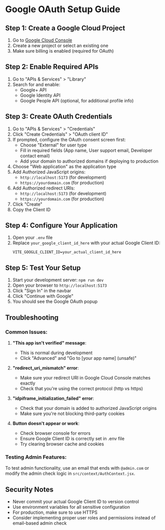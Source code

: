 # Google OAuth Setup Guide

## Step 1: Create a Google Cloud Project

1. Go to [Google Cloud Console](https://console.cloud.google.com/)
2. Create a new project or select an existing one
3. Make sure billing is enabled (required for OAuth)

## Step 2: Enable Required APIs

1. Go to "APIs & Services" > "Library"
2. Search for and enable:
   - Google+ API
   - Google Identity API
   - Google People API (optional, for additional profile info)

## Step 3: Create OAuth Credentials

1. Go to "APIs & Services" > "Credentials"
2. Click "Create Credentials" > "OAuth client ID"
3. If prompted, configure the OAuth consent screen first:
   - Choose "External" for user type
   - Fill in required fields (App name, User support email, Developer contact email)
   - Add your domain to authorized domains if deploying to production
4. Choose "Web application" as the application type
5. Add Authorized JavaScript origins:
   - `http://localhost:5173` (for development)
   - `https://yourdomain.com` (for production)
6. Add Authorized redirect URIs:
   - `http://localhost:5173` (for development)
   - `https://yourdomain.com` (for production)
7. Click "Create"
8. Copy the Client ID

## Step 4: Configure Your Application

1. Open your `.env` file
2. Replace `your_google_client_id_here` with your actual Google Client ID:
   ```
   VITE_GOOGLE_CLIENT_ID=your_actual_client_id_here
   ```

## Step 5: Test Your Setup

1. Start your development server: `npm run dev`
2. Open your browser to `http://localhost:5173`
3. Click "Sign In" in the navbar
4. Click "Continue with Google"
5. You should see the Google OAuth popup

## Troubleshooting

### Common Issues:

1. **"This app isn't verified" message**: 
   - This is normal during development
   - Click "Advanced" and "Go to [your app name] (unsafe)"

2. **"redirect_uri_mismatch" error**:
   - Make sure your redirect URI in Google Cloud Console matches exactly
   - Check that you're using the correct protocol (http vs https)

3. **"idpiframe_initialization_failed" error**:
   - Check that your domain is added to authorized JavaScript origins
   - Make sure you're not blocking third-party cookies

4. **Button doesn't appear or work**:
   - Check browser console for errors
   - Ensure Google Client ID is correctly set in .env file
   - Try clearing browser cache and cookies

### Testing Admin Features:

To test admin functionality, use an email that ends with `@admin.com` or modify the admin check logic in `src/context/AuthContext.jsx`.

## Security Notes

- Never commit your actual Google Client ID to version control
- Use environment variables for all sensitive configuration
- For production, make sure to use HTTPS
- Consider implementing proper user roles and permissions instead of email-based admin check
